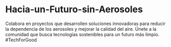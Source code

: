 # Hacia-un-Futuro-sin-Aerosoles
Colabora en proyectos que desarrollen soluciones innovadoras para reducir la dependencia de los aerosoles y mejorar la calidad del aire. Únete a la comunidad que busca tecnologías sostenibles para un futuro más limpio. #TechForGood
